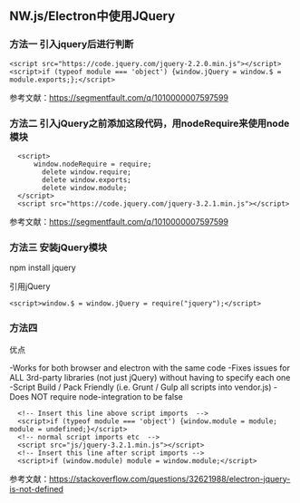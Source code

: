 ## NW.js/Electron中使用JQuery

### 方法一 引入jquery后进行判断
```
<script src="https://code.jquery.com/jquery-2.2.0.min.js"></script>
<script>if (typeof module === 'object') {window.jQuery = window.$ = module.exports;};</script>
```

参考文献：https://segmentfault.com/q/1010000007597599


### 方法二 引入jQuery之前添加这段代码，用nodeRequire来使用node模块
```
  <script>
      window.nodeRequire = require;
        delete window.require;
        delete window.exports;
        delete window.module;
  </script>
  <script src="https://code.jquery.com/jquery-3.2.1.min.js"></script>
```
参考文献：https://segmentfault.com/q/1010000007597599


### 方法三 安装jQuery模块

npm install jquery

引用jQuery
```
<script>window.$ = window.jQuery = require("jquery");</script>
```

### 方法四
优点

-Works for both browser and electron with the same code
-Fixes issues for ALL 3rd-party libraries (not just jQuery) without having to specify each one
-Script Build / Pack Friendly (i.e. Grunt / Gulp all scripts into vendor.js)
-Does NOT require node-integration to be false
```
  <!-- Insert this line above script imports  -->
  <script>if (typeof module === 'object') {window.module = module; module = undefined;}</script>
  <!-- normal script imports etc  -->
  <script src="js/jquery-3.2.1.min.js"></script>
  <!-- Insert this line after script imports -->
  <script>if (window.module) module = window.module;</script>
```
参考文献：https://stackoverflow.com/questions/32621988/electron-jquery-is-not-defined